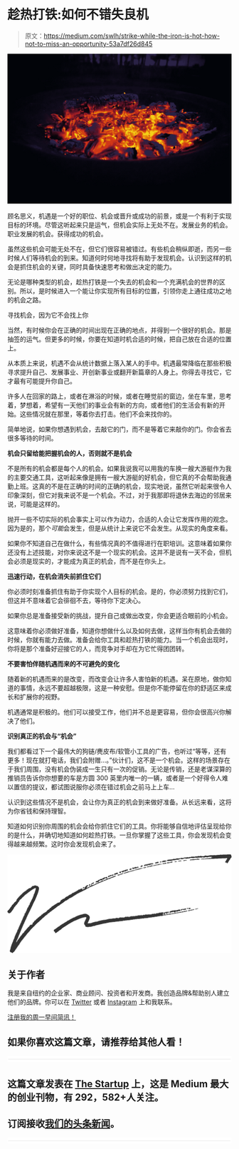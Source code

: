 # 趁热打铁:如何不错失良机

> 原文：<https://medium.com/swlh/strike-while-the-iron-is-hot-how-not-to-miss-an-opportunity-53a7df26d845>

![](img/4ce32c6b69d1734cbccd43dc49b7da7f.png)

顾名思义，机遇是一个好的职位、机会或晋升或成功的前景，或是一个有利于实现目标的环境。尽管这听起来只是运气，但机会实际上无处不在。发展业务的机会。职业发展的机会。获得成功的机会。

虽然这些机会可能无处不在，但它们很容易被错过。有些机会稍纵即逝，而另一些时候人们等待机会的到来。知道何时何地寻找将有助于发现机会。认识到这样的机会是抓住机会的关键，同时具备快速思考和做出决定的能力。

无论是哪种类型的机会，趁热打铁是一个失去的机会和一个充满机会的世界的区别。所以，是时候进入一个能让你实现所有目标的位置，引领你走上通往成功之地的机会之路。

寻找机会，因为它不会找上你

当然，有时候你会在正确的时间出现在正确的地点，并得到一个很好的机会。那是抽签的运气。但更多的时候，你要在知道时机合适的时候，把自己放在合适的位置上。

从本质上来说，机遇不会从统计数据上落入某人的手中。机遇最常降临在那些积极寻求提升自己、发展事业、开创新事业或翻开新篇章的人身上。你得去寻找它，它才最有可能提升你自己。

许多人在回家的路上，或者在淋浴的时候，或者在睡觉前的窗边，坐在车里，思考着，梦想着，希望有一天他们的事业会有新的方向，或者他们的生活会有新的开始。这些情况就在那里，等着你去打击。他们不会来找你的。

简单地说，如果你想遇到机会，去敲它的门，而不是等着它来敲你的门。你会省去很多等待的时间。

**机会只留给能把握机会的人，否则就不是机会**

不是所有的机会都是每个人的机会。如果我说我可以用我的车换一艘大游艇作为我的主要交通工具，这听起来像是拥有一艘大游艇的好机会，但它真的不会帮助我通勤上班。这真的不是在正确的时间的正确的机会，现实地说，虽然它听起来很令人印象深刻，但它对我来说不是一个机会。不过，对于我那即将退休去海边的邻居来说，可能是这样的。

抛开一些不切实际的机会事实上可以作为动力，合适的人会让它发挥作用的观念。因为是的，那个*可能*会发生，但是从统计上来说它不会发生。从现实的角度来看。

如果你不知道自己在做什么，有些情况真的不值得进行在职培训。这意味着如果你还没有上述技能，对你来说这不是一个现实的机会。这并不是说有一天不会，但机会必须是现实的，才能成为真正的机会，而不是在你头上。

**迅速行动，在机会消失前抓住它们**

你必须时刻准备抓住有助于你实现个人目标的机会。是的，你必须努力找到它们，但这并不意味着它会徘徊不去，等待你下定决心。

如果你总是准备接受新的挑战，提升自己或做出改变，你会更适合眼前的小机会。

这意味着你必须做好准备，知道你想做什么以及如何去做，这样当你有机会去做的时候，你就有能力去做。准备会给你工具和趁热打铁的能力。当一个机会出现时，你将是那个准备好迎接它的人，而竞争对手却在为它忙得团团转。

**不要害怕伴随机遇而来的不可避免的变化**

随着新的机遇而来的是改变，而改变会让许多人害怕新的机遇。呆在原地，做你知道的事情，永远不要超越极限，这是一种安慰。但是你不能停留在你的舒适区来成长和扩展你的视野。

机遇通常是积极的。他们可以接受工作，他们并不总是更容易，但你会很高兴你解决了他们。

**识别真正的机会与“机会”**

我们都看过下一个最伟大的狗链/麂皮布/软管小工具的广告，也听过“等等，还有更多！现在就打电话，我们会附赠…。”伙计们，这不是一个机会。这样的场景存在于我们周围，没有机会伪装成一生只有一次的促销。无论是传销，还是老谋深算的推销员告诉你你想要的车是方圆 300 英里内唯一的一辆，或者是一个好得令人难以置信的提议，都试图说服你必须在错过机会之前马上上车…

认识到这些情况不是机会，会让你为真正的机会到来做好准备。从长远来看，这将为你省钱和保持理智。

知道如何识别你周围的机会会给你抓住它们的工具。你将能够自信地评估呈现给你的是什么，并确切地知道如何趁热打铁。一旦你掌握了这些工具，你会发现机会变得越来越频繁。这时你会发现机会来了。

![](img/385caab865cb5b0f5a9baf8cea00782e.png)

## 关于作者

我是来自纽约的企业家、商业顾问、投资者和开发商。我创造品牌&帮助别人建立他们的品牌。你可以在 [Twitter](http://twitter.com/vinnygaliano) 或者 [Instagram](http://instagram.com/vinnygaliano) 上和我联系。

[注册我的周一早间简讯！](http://vinnygaliano.com)

## 如果你喜欢这篇文章，请推荐给其他人看！

![](img/731acf26f5d44fdc58d99a6388fe935d.png)

## 这篇文章发表在 [The Startup](https://medium.com/swlh) 上，这是 Medium 最大的创业刊物，有 292，582+人关注。

## 订阅接收[我们的头条新闻](http://growthsupply.com/the-startup-newsletter/)。

![](img/731acf26f5d44fdc58d99a6388fe935d.png)